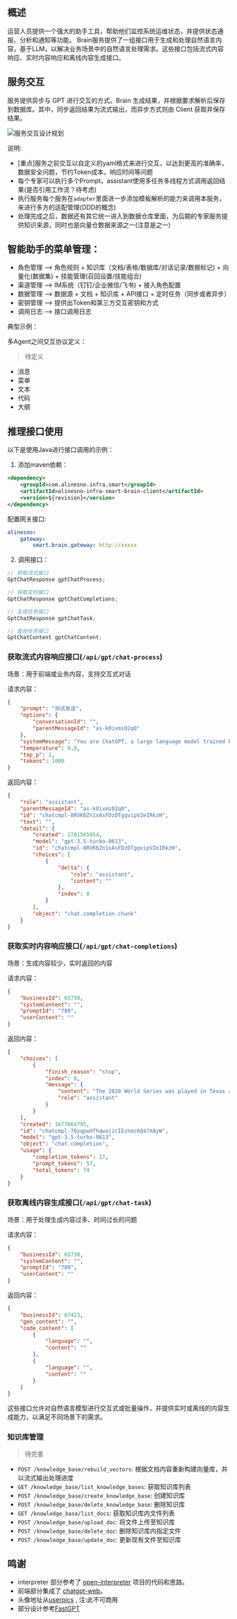 ## 概述

运营人员提供一个强大的助手工具，帮助他们监控系统运维状态，并提供状态通报、分析和通知等功能。
Brain服务提供了一组接口用于生成和处理自然语言内容，基于LLM，以解决业务场景中的自然语言处理需求。这些接口包括流式内容响应、实时内容响应和离线内容生成接口。

## 服务交互

服务提供异步与 GPT 进行交互的方式。Brain 生成结果，并根据要求解析后保存到数据库。其中，同步返回结果为流式输出，而异步方式则由 Client 获取并保存结果。

<img src="images/brain-service-design.png"  alt="服务交互设计规划"/>

说明:

- [重点]服务之前交互以自定义的yaml格式来进行交互，以达到更高的准确率，数据安全问题，节约Token成本，响应时间等问题
- 每个专家可以执行多个Prompt，assistant使用多任务多线程方式调用返回结果(是否引用工作流？待考虑)
- 执行服务每个服务在`adapter`里面进一步添加模板解析的能力来调用本服务，来进行多方的适配管理(DDD的概念)
- 处理完成之后，数据还有其它统一进入到数据仓库里面，为后期的专家服务提供知识来源，同时也是向量仓数据来源之一(注意是之一)

## 智能助手的菜单管理：
- 角色管理 --> 角色规则 + 知识库（文档/表格/数据库/对话记录/数据标记) + 向量化(数据集) + 技能管理(召回设置/技能组合)
- 渠道管理 --> IM系统（钉钉/企业微信/飞书) + 接入角色配置
- 数据管理 --> 数据源 + 文档 + 知识库 + API接口 + 定时任务（同步或者异步）
- 密钥管理 --> 提供出Token和第三方交互密钥和方式
- 调用日志 --> 接口调用日志

典型示例：

多Agent之间交互协议定义：

> 待定义

- 消息
- 菜单
- 文本
- 代码
- 大纲

## 推理接口使用

以下是使用Java进行接口调用的示例：

1. 添加maven依赖：

```xml
<dependency>
    <groupId>com.alinesno.infra.smart</groupId>
    <artifactId>alinesno-infra-smart-brain-client</artifactId>
    <version>${revision}</version>
</dependency>
```

配置网关接口:

```yaml
alinesno:
    gateway:
        smart.brain.gateway: http://xxxxx
```

2. 调用接口：

```java
// 获取流式接口
GptChatResponse gptChatProcess;

// 获取实时接口
GptChatResponse gptChatCompletions;

// 生成任务接口
GptChatResponse gptChatTask;

// 查询任务接口
GptChatContent gptChatContent;
```

### 获取流式内容响应接口(`/api/gpt/chat-process`)

场景：用于前端或业务内容，支持交互式对话

请求内容：

```json
{
    "prompt": "测试发送",
    "options": {
        "conversationId": "",
        "parentMessageId": "as-k0ixmi02q0"
    },
    "systemMessage": "You are ChatGPT, a large language model trained by OpenAI. Follow the user's instructions carefully. Respond using markdown.",
    "temperature": 0.8,
    "top_p": 1,
    "tokens": 1000
}
```

返回内容：

```json
{
    "role": "assistant",
    "parentMessageId": "as-k0ixmi02q0",
    "id": "chatcmpl-8RVK6Zn1xAsFDzDTgqvipVZeIRkzH",
    "text": "",
    "detail": {
        "created": 1701565954,
        "model": "gpt-3.5-turbo-0613",
        "id": "chatcmpl-8RVK6Zn1xAsFDzDTgqvipVZeIRkzH",
        "choices": [
            {
                "delta": {
                    "role": "assistant",
                    "content": ""
                },
                "index": 0
            }
        ],
        "object": "chat.completion.chunk"
    }
}
```

### 获取实时内容响应接口(`/api/gpt/chat-completions`)

场景：生成内容较少，实时返回的内容

请求内容：

```json
{
    "businessId": 65730,
    "systemContent": "",
    "promptId": "789",
    "userContent": ""
}
```

返回内容：

```json
{
    "choices": [
        {
            "finish_reason": "stop",
            "index": 0,
            "message": {
                "content": "The 2020 World Series was played in Texas at Globe Life Field in Arlington.",
                "role": "assistant"
            }
        }
    ],
    "created": 1677664795,
    "id": "chatcmpl-7QyqpwdfhqwajicIEznoc6Q47XAyW",
    "model": "gpt-3.5-turbo-0613",
    "object": "chat.completion",
    "usage": {
        "completion_tokens": 17,
        "prompt_tokens": 57,
        "total_tokens": 74
    }
}
```

### 获取离线内容生成接口(`/api/gpt/chat-task`)

场景：用于处理生成内容过多、时间过长的问题

请求内容：

```json
{
    "businessId": 65730,
    "systemContent": "",
    "promptId": "789",
    "userContent": ""
}
```

返回内容：

```json
{
    "businessId": 67423,
    "gen_content": "",
    "code_content": [
        {
            "language": "",
            "content": ""
        },
        {
            "language": "",
            "content": ""
        }
    ]
}
```

这些接口允许对自然语言模型进行交互式或批量操作，并提供实时或离线的内容生成能力，以满足不同场景下的需求。

### 知识库管理

> 待完善

- `POST /knowledge_base/rebuild_vectors`: 根据文档内容重新构建向量库，并以流式输出处理进度
- `GET /knowledge_base/list_knowledge_bases`: 获取知识库列表
- `POST /knowledge_base/create_knowledge_base`: 创建知识库
- `POST /knowledge_base/delete_knowledge_base`: 删除知识库
- `GET /knowledge_base/list_docs`: 获取知识库内文件列表
- `POST /knowledge_base/upload_doc`: 将文件上传至知识库
- `POST /knowledge_base/delete_doc`: 删除知识库内指定文件
- `POST /knowledge_base/update_doc`: 更新现有文件至知识库


## 鸣谢

- interpreter 部分参考了 [open-interpreter]() 项目的代码和思路。
- 前端部分集成了 [chatgpt-web](https://github.com/Chanzhaoyu/chatgpt-web)。
- 头像地址从[userpics](https://userpics.craftwork.design/) , 注:此不可商用
- 部分设计参考[FastGPT](https://github.com/labring/FastGPT)
